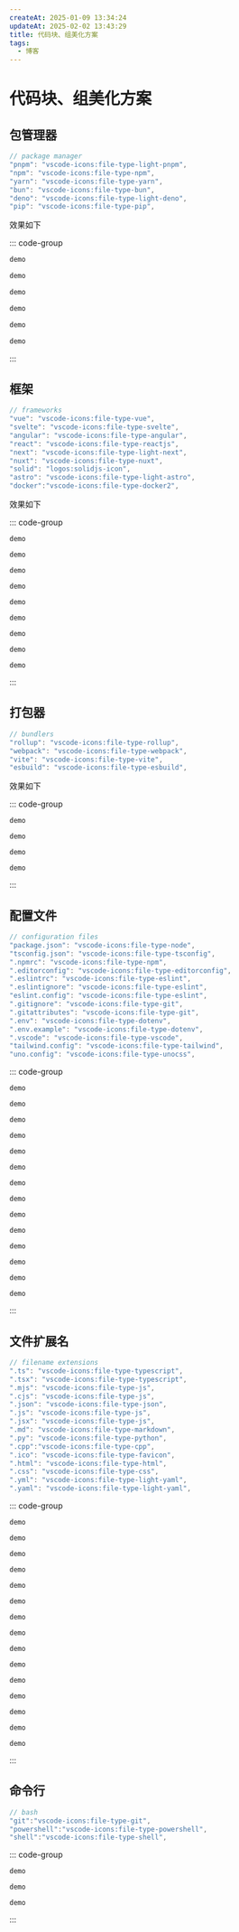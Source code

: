 ```yaml
---
createAt: 2025-01-09 13:34:24
updateAt: 2025-02-02 13:43:29
title: 代码块、组美化方案
tags:
  - 博客
---
```


# 代码块、组美化方案

## 包管理器

```js [index.js]
// package manager
"pnpm": "vscode-icons:file-type-light-pnpm",
"npm": "vscode-icons:file-type-npm",
"yarn": "vscode-icons:file-type-yarn",
"bun": "vscode-icons:file-type-bun",
"deno": "vscode-icons:file-type-light-deno",
"pip": "vscode-icons:file-type-pip",
```

效果如下

::: code-group

```sh [pnpm]
demo
```

```sh [npm]
demo
```

```sh [yarn]
demo
```

```sh [bun]
demo
```

```sh [deno]
demo
```

```sh [pip]
demo
```

:::

## 框架

```js [index.js]
// frameworks
"vue": "vscode-icons:file-type-vue",
"svelte": "vscode-icons:file-type-svelte",
"angular": "vscode-icons:file-type-angular",
"react": "vscode-icons:file-type-reactjs",
"next": "vscode-icons:file-type-light-next",
"nuxt": "vscode-icons:file-type-nuxt",
"solid": "logos:solidjs-icon",
"astro": "vscode-icons:file-type-light-astro",
"docker":"vscode-icons:file-type-docker2",
```

效果如下

::: code-group

``` [Vue]
demo
```

``` [Svelte]
demo
```

``` [angular]
demo
```

``` [react]
demo
```

``` [next]
demo
```

``` [nuxt]
demo
```

``` [solid]
demo
```

``` [astro]
demo
```

``` [docker]
demo
```

:::

## 打包器

```js [index.js]
// bundlers
"rollup": "vscode-icons:file-type-rollup",
"webpack": "vscode-icons:file-type-webpack",
"vite": "vscode-icons:file-type-vite",
"esbuild": "vscode-icons:file-type-esbuild",
```

效果如下

::: code-group

``` [rollup]
demo
```

``` [webpack]
demo
```

``` [vite]
demo
```

``` [esbuild]
demo
```

:::

## 配置文件

```js [index.js]
// configuration files
"package.json": "vscode-icons:file-type-node",
"tsconfig.json": "vscode-icons:file-type-tsconfig",
".npmrc": "vscode-icons:file-type-npm",
".editorconfig": "vscode-icons:file-type-editorconfig",
".eslintrc": "vscode-icons:file-type-eslint",
".eslintignore": "vscode-icons:file-type-eslint",
"eslint.config": "vscode-icons:file-type-eslint",
".gitignore": "vscode-icons:file-type-git",
".gitattributes": "vscode-icons:file-type-git",
".env": "vscode-icons:file-type-dotenv",
".env.example": "vscode-icons:file-type-dotenv",
".vscode": "vscode-icons:file-type-vscode",
"tailwind.config": "vscode-icons:file-type-tailwind",
"uno.config": "vscode-icons:file-type-unocss",
```

::: code-group

``` [package.json]
demo
```

``` [tsconfig.json]
demo
```

``` [.npmrc]
demo
```

``` [.editorconfig]
demo
```

``` [.eslintrc]
demo
```

``` [.eslintignore]
demo
```

``` [eslint.config]
demo
```

``` [.gitignore]
demo
```

``` [.gitattributes]
demo
```

``` [.env]
demo
```

``` [.env.example]
demo
```

``` [.vscode]
demo
```

``` [tailwind.config]
demo
```

``` [uno.config]
demo
```

:::

## 文件扩展名

```js [index.js]
// filename extensions
".ts": "vscode-icons:file-type-typescript",
".tsx": "vscode-icons:file-type-typescript",
".mjs": "vscode-icons:file-type-js",
".cjs": "vscode-icons:file-type-js",
".json": "vscode-icons:file-type-json",
".js": "vscode-icons:file-type-js",
".jsx": "vscode-icons:file-type-js",
".md": "vscode-icons:file-type-markdown",
".py": "vscode-icons:file-type-python",
".cpp":"vscode-icons:file-type-cpp",
".ico": "vscode-icons:file-type-favicon",
".html": "vscode-icons:file-type-html",
".css": "vscode-icons:file-type-css",
".yml": "vscode-icons:file-type-light-yaml",
".yaml": "vscode-icons:file-type-light-yaml",
```

::: code-group

``` [.ts]
demo
```

``` [.tsx]
demo
```

``` [.mjs]
demo
```

``` [.cjs]
demo
```

``` [.json]
demo
```

``` [.js]
demo
```

``` [.jsx]
demo
```

``` [.md]
demo
```

``` [.py]
demo
```

``` [.cpp]
demo
```

``` [.ico]
demo
```

``` [.html]
demo
```

``` [.css]
demo
```

``` [.yml]
demo
```

``` [.yaml]
demo
```

:::

## 命令行

```js [index.js]
// bash
"git":"vscode-icons:file-type-git",
"powershell":"vscode-icons:file-type-powershell",
"shell":"vscode-icons:file-type-shell",
```

::: code-group

``` [git]
demo
```

``` [powershell]
demo
```

``` [shell]
demo
```

:::